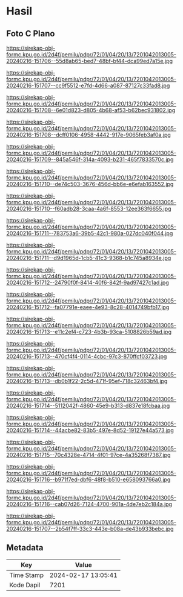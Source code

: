 # Hasil

## Foto C Plano

https://sirekap-obj-formc.kpu.go.id/2d4f/pemilu/pdpr/72/01/04/20/13/7201042013005-20240216-151706--55d8ab65-bed7-48bf-bf44-dca99ed7a15e.jpg

https://sirekap-obj-formc.kpu.go.id/2d4f/pemilu/pdpr/72/01/04/20/13/7201042013005-20240216-151707--cc9f5512-e7fd-4d66-a087-87127c33fad8.jpg

https://sirekap-obj-formc.kpu.go.id/2d4f/pemilu/pdpr/72/01/04/20/13/7201042013005-20240216-151708--6e01d823-d805-4b68-af53-b62bec931802.jpg

https://sirekap-obj-formc.kpu.go.id/2d4f/pemilu/pdpr/72/01/04/20/13/7201042013005-20240216-151708--dcff0106-4958-4442-917e-9065feb3af0a.jpg

https://sirekap-obj-formc.kpu.go.id/2d4f/pemilu/pdpr/72/01/04/20/13/7201042013005-20240216-151709--845a546f-314a-4093-b231-465f7833570c.jpg

https://sirekap-obj-formc.kpu.go.id/2d4f/pemilu/pdpr/72/01/04/20/13/7201042013005-20240216-151710--de74c503-3676-456d-bb6e-e6efab163552.jpg

https://sirekap-obj-formc.kpu.go.id/2d4f/pemilu/pdpr/72/01/04/20/13/7201042013005-20240216-151710--f60adb28-3caa-4a6f-8553-12ee363f6655.jpg

https://sirekap-obj-formc.kpu.go.id/2d4f/pemilu/pdpr/72/01/04/20/13/7201042013005-20240216-151711--783753a6-39b5-42c1-980a-027dc040f044.jpg

https://sirekap-obj-formc.kpu.go.id/2d4f/pemilu/pdpr/72/01/04/20/13/7201042013005-20240216-151711--d9d1965d-1cb5-41c3-9368-b1c745a8934e.jpg

https://sirekap-obj-formc.kpu.go.id/2d4f/pemilu/pdpr/72/01/04/20/13/7201042013005-20240216-151712--24790f0f-8414-40f6-842f-9ad97427c1ad.jpg

https://sirekap-obj-formc.kpu.go.id/2d4f/pemilu/pdpr/72/01/04/20/13/7201042013005-20240216-151712--fa07791e-eaee-4e93-8c28-4014749bfb17.jpg

https://sirekap-obj-formc.kpu.go.id/2d4f/pemilu/pdpr/72/01/04/20/13/7201042013005-20240216-151713--e11c2ef4-c723-4b3b-93ca-5108826b59ad.jpg

https://sirekap-obj-formc.kpu.go.id/2d4f/pemilu/pdpr/72/01/04/20/13/7201042013005-20240216-151713--470cf4f4-0114-4cbc-97c3-870ffcf03723.jpg

https://sirekap-obj-formc.kpu.go.id/2d4f/pemilu/pdpr/72/01/04/20/13/7201042013005-20240216-151713--db0b1f22-2c5d-471f-95ef-718c32463bf4.jpg

https://sirekap-obj-formc.kpu.go.id/2d4f/pemilu/pdpr/72/01/04/20/13/7201042013005-20240216-151714--5112042f-4860-45e9-b313-d837e18fcbaa.jpg

https://sirekap-obj-formc.kpu.go.id/2d4f/pemilu/pdpr/72/01/04/20/13/7201042013005-20240216-151714--44acbe82-83b5-497e-8d52-19127e44a573.jpg

https://sirekap-obj-formc.kpu.go.id/2d4f/pemilu/pdpr/72/01/04/20/13/7201042013005-20240216-151715--70c4328e-4714-4f01-97ce-4a35268f7387.jpg

https://sirekap-obj-formc.kpu.go.id/2d4f/pemilu/pdpr/72/01/04/20/13/7201042013005-20240216-151716--b971f7ed-dbf6-48f8-b510-e658093766a0.jpg

https://sirekap-obj-formc.kpu.go.id/2d4f/pemilu/pdpr/72/01/04/20/13/7201042013005-20240216-151716--cab07d26-7124-4700-901a-4de7eb2c184a.jpg

https://sirekap-obj-formc.kpu.go.id/2d4f/pemilu/pdpr/72/01/04/20/13/7201042013005-20240216-151707--2b54f7ff-33c3-443e-b08a-de43b933bebc.jpg


## Metadata

| Key        | Value               |
| ---------- | ------------------- |
| Time Stamp | 2024-02-17 13:05:41 |
| Kode Dapil | 7201                |



